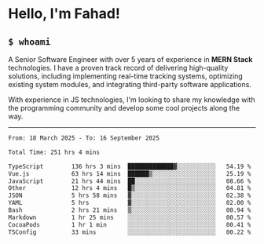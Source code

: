 <h1>Hello, I'm Fahad!</h1>

<h2><code>$ whoami</code></h2>

A Senior Software Engineer with over 5 years of experience in **MERN Stack** technologies. I have a proven track record of delivering high-quality solutions, including implementing real-time tracking systems, optimizing existing system modules, and integrating third-party software applications.

With experience in JS technologies, I'm looking to share my knowledge with the programming community and develop some cool projects along the way.

---

<!--START_SECTION:waka-->

```txt
From: 18 March 2025 - To: 16 September 2025

Total Time: 251 hrs 4 mins

TypeScript        136 hrs 3 mins  █████████████▓░░░░░░░░░░░   54.19 %
Vue.js            63 hrs 14 mins  ██████▒░░░░░░░░░░░░░░░░░░   25.19 %
JavaScript        21 hrs 44 mins  ██░░░░░░░░░░░░░░░░░░░░░░░   08.66 %
Other             12 hrs 4 mins   █▒░░░░░░░░░░░░░░░░░░░░░░░   04.81 %
JSON              5 hrs 58 mins   ▓░░░░░░░░░░░░░░░░░░░░░░░░   02.38 %
YAML              5 hrs           ▓░░░░░░░░░░░░░░░░░░░░░░░░   02.00 %
Bash              2 hrs 21 mins   ▒░░░░░░░░░░░░░░░░░░░░░░░░   00.94 %
Markdown          1 hr 25 mins    ░░░░░░░░░░░░░░░░░░░░░░░░░   00.57 %
CocoaPods         1 hr 1 min      ░░░░░░░░░░░░░░░░░░░░░░░░░   00.41 %
TSConfig          33 mins         ░░░░░░░░░░░░░░░░░░░░░░░░░   00.22 %
```

<!--END_SECTION:waka-->

<!--
**heyFahad/heyFahad** is a ✨ _special_ ✨ repository because its `README.md` (this file) appears on your GitHub profile.

Here are some ideas to get you started:

- 🔭 I’m currently working on ...
- 🌱 I’m currently learning ...
- 👯 I’m looking to collaborate on ...
- 🤔 I’m looking for help with ...
- 💬 Ask me about ...
- 📫 How to reach me: ...
- 😄 Pronouns: ...
- ⚡ Fun fact: ...
-->
